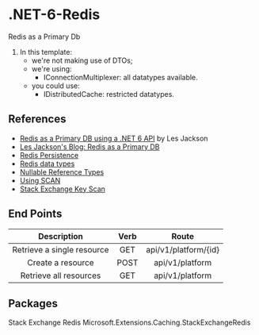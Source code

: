 # .NET-6-Redis
Redis as a Primary Db

1. In this template:
    - we're not making use of DTOs;
    - we're using:
        - IConnectionMultiplexer: all datatypes available.
    - you could use:
        - IDistributedCache: restricted datatypes. 

## References

- [Redis as a Primary DB using a .NET 6 API](https://www.youtube.com/watch?v=GgyizgXwXAg) by Les Jackson
- [Les Jackson's Blog: Redis as a Primary DB](https://dotnetplaybook.com/redis-as-a-primary-database/)
- [Redis Persistence](https://redis.io/topics/persistence)
- [Redis data types](https://redis.io/topics/data-types-intro)
- [Nullable Reference Types](https://docs.microsoft.com/en-us/dotnet/csharp/nullable-references)
- [Using SCAN](https://redis.io/commands/scan)
- [Stack Exchange Key Scan](https://stackexchange.github.io/StackExchange.Redis/KeysScan.html)

## End Points

| Description                | Verb  | Route                |
| :---:                      | :---: | :---:                |
| Retrieve a single resource | GET   | api/v1/platform/{id} |
| Create a resource          | POST  | api/v1/platform      |
| Retrieve all resources     | GET   | api/v1/platform      |

## Packages
Stack Exchange Redis
    Microsoft.Extensions.Caching.StackExchangeRedis
